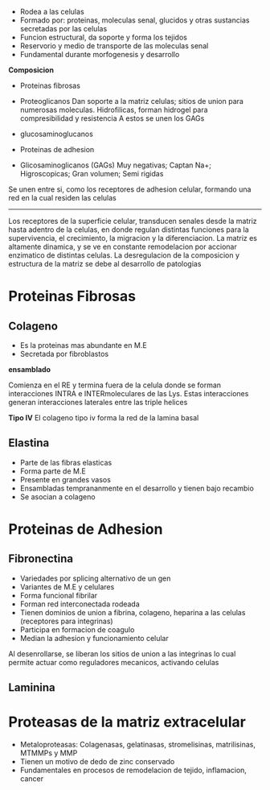 - Rodea a las celulas
- Formado por: proteinas, moleculas senal, glucidos y otras sustancias secretadas por las celulas
- Funcion estructural, da soporte y forma los tejidos
- Reservorio y medio de transporte de las moleculas senal
- Fundamental durante morfogenesis y desarrollo

**Composicion**
- Proteinas fibrosas
- Proteoglicanos
  Dan soporte a la matriz celulas; sitios de union para numerosas moleculas.
  Hidrofilicas, forman hidrogel para compresibilidad y resistencia
  A estos se unen los GAGs

- glucosaminoglucanos
- Proteinas de adhesion
- Glicosaminoglicanos (GAGs)
  Muy negativas; Captan Na+; Higroscopicas; Gran volumen; Semi rigidas


Se unen entre si, como los receptores de adhesion celular, formando una red en la cual residen las celulas

-------

Los receptores de la superficie celular, transducen senales desde la matriz hasta adentro de la celulas, en donde regulan distintas funciones para la supervivencia, el crecimiento, la migracion y la diferenciacion.
La matriz es altamente dinamica, y se ve en constante remodelacion por accionar enzimatico de distintas celulas. La desregulacion de la composicion y estructura de la matriz se debe al desarrollo de patologias

# Proteinas Fibrosas

## Colageno

- Es la proteinas mas abundante en M.E
- Secretada por fibroblastos

**ensamblado**

Comienza en el RE y termina fuera de la celula donde se forman interacciones INTRA e INTERmoleculares de las Lys.
Estas interacciones generan interacciones laterales entre las triple helices

**Tipo IV**
El colageno tipo iv forma la red de la lamina basal

## Elastina

- Parte de las fibras elasticas
- Forma parte de M.E
- Presente en grandes vasos
- Ensambladas temprananmente en el desarrollo y tienen bajo recambio
- Se asocian a colageno

# Proteinas de Adhesion

## Fibronectina

- Variedades por splicing alternativo de un gen
- Variantes de M.E y celulares
- Forma funcional fibrilar
- Forman red interconectada rodeada
- Tienen dominios de union a fibrina, colageno, heparina a las celulas (receptores para integrinas)
- Participa en formacion de coagulo
- Median la adhesion y funcionamiento celular

Al desenrollarse, se liberan los sitios de union a las integrinas lo cual permite actuar como reguladores mecanicos, activando celulas

## Laminina

# Proteasas de la matriz extracelular

- Metaloproteasas: Colagenasas, gelatinasas, stromelisinas, matrilisinas, MTMMPs y MMP
- Tienen un motivo de dedo de zinc conservado
- Fundamentales en procesos de remodelacion de tejido, inflamacion, cancer
